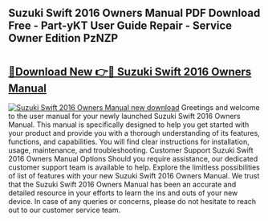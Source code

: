 ## Suzuki Swift 2016 Owners Manual PDF Download Free - Part-yKT User Guide Repair - Service Owner Edition PzNZP

# <h2><a href="http://cf23863.oget.top/?id=Suzuki+Swift+2016+Owners+Manual">🔗Download New 👉🔴 Suzuki Swift 2016 Owners Manual</a></h2>

[![Suzuki Swift 2016 Owners Manual new download](https://i.imgur.com/5g1atiW.png)](http://cf23863.oget.top/?id=Suzuki+Swift+2016+Owners+Manual)
Greetings and welcome to the user manual for your newly launched Suzuki Swift 2016 Owners Manual. This manual is specifically designed to help you get started with your product and provide you with a thorough understanding of its features, functions, and capabilities. You will find clear instructions for installation, usage, maintenance, and troubleshooting. Customer Support Suzuki Swift 2016 Owners Manual Options Should you require assistance, our dedicated customer support team is available to help. Explore the limitless possibilities of list of features with your new Suzuki Swift 2016 Owners Manual. We trust that the Suzuki Swift 2016 Owners Manual has been an accurate and detailed resource in your efforts to learn the ins and outs of your new device. In case of any queries or concerns, please do not hesitate to reach out to our customer service team.
